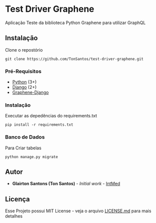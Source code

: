 # Test Driver Graphene

Aplicação Teste da biblioteca Python Graphene para utilizar GraphQL

## Instalação

Clone o repostório 
```
git clone https://github.com/TonSantos/test-driver-graphene.git
```

### Pré-Requisitos

- [Python](https://www.python.org/) (3+)
- [Django](https://docs.djangoproject.com/) (2+)
- [Graphene-Django](https://docs.graphene-python.org/projects/django/en/latest/)

### Instalação

Executar as depedências do requirements.txt

```
pip install -r requirements.txt
```

### Banco de Dados

Para Criar tabelas

```
python manage.py migrate
```


## Autor

* **Glairton Santons (Ton Santos)** - *Initial work* - [IntMed](https://github.com/IntMed)


## Licença

Esse Projeto possui MIT License - veja o arquivo [LICENSE.md](LICENSE.md) para mais detalhes

